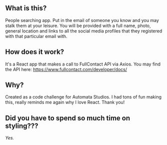 ## What is this?
People searching app. Put in the email of someone you know and you may stalk them at your leisure. You will be provided with a full name, photo, general location and links to all the social media profiles that they registered with that particular email with.

## How does it work?

It's a React app that makes a call to FullContact API via Axios. You may find the API here: https://www.fullcontact.com/developer/docs/

## Why?

Created as a code challenge for Automata Studios. I had tons of fun making this, really reminds me again why I love React. Thank you!

## Did you have to spend so much time on styling???

*Yes.*
